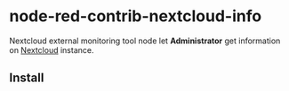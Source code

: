 # node-red-contrib-nextcloud-info
Nextcloud external monitoring tool node let **Administrator** get information on [Nextcloud](https://nextcloud.com) instance.
## Install

